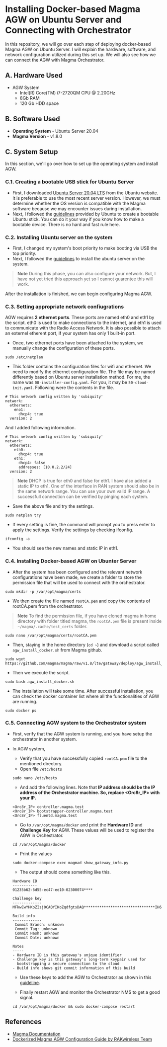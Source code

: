 # Installing Docker-based Magma AGW on Ubuntu Server and Connecting with Orchestrator

In this repository, we will go over each step of deploying docker-based Magma AGW on Ubuntu Server. I will explain the hardware, software, and network configuration utilized during this set up. We will also see how we can connect the AGW with Magma Orchestrator.

## A. Hardware Used
- AGW System 
  - Intel(R) Core(TM) i7-2720QM CPU @ 2.20GHz
  - 8Gb RAM
  - 120 Gb HDD space
 
## B. Software Used
- **Operating System** - Ubuntu Server 20.04
- **Magma Version** - v1.8.0

## C. System Setup

In this section, we'll go over how to set up the operating system and install AGW.

### C.1. Creating a bootable USB stick for Ubuntu Server

- First, I downloaded [Ubuntu Server 20.04 LTS](https://ubuntu.com/download/server) from the Ubuntu website. It is preferable to use the most recent server version. However, we must determine whether the OS version is compatible with the Magma software because we may encounter issues during installation.
- Next, I followed the [guidelines](https://ubuntu.com/tutorials/create-a-usb-stick-on-ubuntu#1-overview) provided by Ubuntu to create a bootable Ubuntu stick. You can do it your way if you know how to make a bootable device. There is no hard and fast rule here.

### C.2. Installing Ubuntu server on the system

- First, I changed my system's boot priority to make booting via USB the top priority.
- Next, I followed the [guidelines](https://ubuntu.com/tutorials/install-ubuntu-server#8-configure-storage) to install the ubuntu server on the system. 
> **Note** 
> During this phase, you can also configure your network. But, I have not yet tried this approach yet so I cannot guarentee this will work.

After the installation is finished, we can begin configuring Magma AGW.

### C.3. Setting appropriate network confiugrations

AGW requires **2 ethernet ports**. These ports are named eth0 and eth1 by the script. eth0 is used to make connections to the internet, and eth1 is used to communicate with the Radio Access Network. It is also possible to attach an externel etherent port, if your system has only 1 built-in port.

- Once, two ethernet ports have been attached to the system, we manually change the configuration of these ports.
```
sudo /etc/netplan
```
- This folder contains the configuration files for wifi and ethernet. We need to modify the ethernet configuration file. The file may be named differently based on Ubuntu server installation method. For me, the name was ```00-installer-config.yaml```. For you, it may be ```50-cloud-init.yaml```. Following were the contents in the file.
```
# This network config written by 'subiquity'
network:
  ethernets:
    eno1:
      dhcp4: true
  version: 2

```

And I added following information.
```
# This network config written by 'subiquity'
network:
  ethernets:
    eth0:
      dhcp4: true
    eth1:
      dhcp4: false
      addresses: [10.0.2.2/24]
  version: 2

```
> **Note**
> DHCP is true for eth0 and false for eth1. I have also added a static IP to eth1. One of the interface in RAN system should also be in the same network range. You can use your own valid IP range. A successfull connection can be verified by pinging each system.

- Save the above file and try the settings.
```
sudo netplan try
```
- If every setting is fine, the command will prompt you to press enter to apply the settings. Verify the settings by checking ifconfig. 
```
ifconfig -a
```

- You should see the new names and static IP in eth1.

### C.4. Installing Docker-based AGW on Ubunter Server

- After the system has been configured and the relevant network configurations have been made, we create a folder to store the permission file that will be used to connect with the orchestrator.
```
sudo mkdir -p /var/opt/magma/certs
```
- We then create the file named ```rootCA.pem``` and copy the contents of rootCA.pem from the orchestrator. 
> **Note**
> To find the permission file, if you have cloned magma in home directory with folder titled magma, the ```rootCA.pem``` file is present inside ```~/magma/.cache/test_certs``` folder.
```
sudo nano /var/opt/magma/certs/rootCA.pem
```

- Then, staying in the home directory (```cd ~```) and download a script called ```agw_install_docker.sh``` from Magma github.
```
sudo wget https://github.com/magma/magma/raw/v1.8/lte/gateway/deploy/agw_install_docker.sh
```

- Then we execute the script.
```
sudo bash agw_install_docker.sh
```

- The installation will take some time. After successful installation, you can check the docker container list where all the functionalities of AGW are running.
```
sudo docker ps
```

### C.5. Connecting AGW system to the Orchestrator system

- First, verify that the AGW system is running, and you have setup the orchestrator in another system.

- In AGW system,
  - Verify that you have successfully copied ```rootCA.pem``` file to the mentioned directory.
  - Open file ```/etc/hosts```
  ```
  sudo nano /etc/hosts
  ```
  - And add the following lines. Note that **IP address should be the IP address of the Orchestrator machine. So, replace <Orc8r_IP> with your IP.**
  ```
  <Orc8r_IP> controller.magma.test
  <Orc8r_IP> bootstrapper-controller.magma.test
  <Orc8r_IP> fluentd.magma.test
  ```
  - Go to ```/var/opt/magma/docker``` and print the **Hardware ID** and **Challenge Key** for AGW. These values will be used to register the AGW in Orchestrator.
  ```
  cd /var/opt/magma/docker
  ```
  - Print the values
  ```
  sudo docker-compose exec magmad show_gateway_info.py
  ```
  - The output should come something like this.
  ```
  Hardware ID
  -----------
  01235b62-6d55-ec47-ee10-02300074****

  Challenge key
  -------------
  MFkwEwYHKoZIzj0CAQYIKoZqdfgtsDAQ********************************IH6l8fYxpEJ5xCWk3tniaryamvQ8tKoqdtg3lvmGyMzhUHwg==

  Build info
  -------------
   Commit Branch: unknown
   Commit Tag: unknown
   Commit Hash: unknown
   Commit Date: unknown

  Notes
  -----
  - Hardware ID is this gateway's unique identifier
  - Challenge key is this gateway's long-term keypair used for
    bootstrapping a secure connection to the cloud
  - Build info shows git commit information of this build
  ```
  - Use these keys to add the AGW to Orchestrator as shown in this [guideline](https://magma.github.io/magma/docs/nms/equipment#adding-a-new-gateway).
  
  - Finally restart AGW and monitor the Orchestrator NMS to get a good signal.
  ```
  cd /var/opt/magma/docker && sudo docker-compose restart
  ```

## References
- [Magma Documentation](https://magma.github.io/magma/docs/basics/introduction)
- [Dockerized Magma AGW Configuration Guide by RAKwireless Team](https://docs.rakwireless.com/Knowledge-Hub/Learn/Magma-Orchestrator-and-NMS/)
